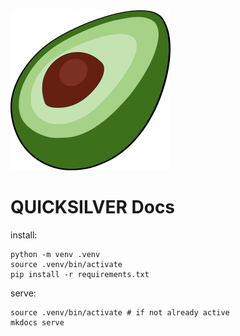 <img src="https://github.com/BossHobby/QUICKSILVER/blob/master/misc/Logo_Clean.svg?raw=true" width="256">

# QUICKSILVER Docs

install:
```shell
python -m venv .venv
source .venv/bin/activate
pip install -r requirements.txt
```

serve:
```shell
source .venv/bin/activate # if not already active
mkdocs serve
```
